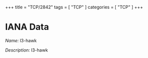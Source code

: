 +++
title = "TCP/2842"
tags = [ "TCP" ]
categories = [ "TCP" ]
+++

# IANA Data

_Name:_ l3-hawk

_Description:_ l3-hawk

